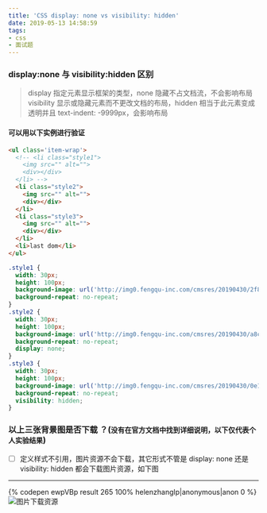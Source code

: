 ```yaml
---
title: 'CSS display: none vs visibility: hidden'
date: 2019-05-13 14:58:59
tags:
- css
- 面试题
---
```


### display:none 与 visibility:hidden 区别
> display 指定元素显示框架的类型，none 隐藏不占文档流，不会影响布局
> visibility 显示或隐藏元素而不更改文档的布局，hidden 相当于此元素变成透明并且 text-indent: -9999px，会影响布局

<!--more-->

#### 可以用以下实例进行验证

```html
<ul class='item-wrap'>
  <!-- <li class="style1">
    <img src="" alt="">
    <div></div>
  </li> -->
  <li class="style2">
    <img src="" alt="">
    <div></div>
  </li>
  <li class="style3">
    <img src="" alt="">
    <div></div>
  </li>
  <li>last dom</li>
</ul>
```
<!-- more -->

```CSS
.style1 {
  width: 30px;
  height: 100px;
  background-image: url('http://img0.fengqu-inc.com/cmsres/20190430/2f836f6d-91ed-4c5e-ae2a-81c32357786e.png');
  background-repeat: no-repeat;
}
.style2 {
  width: 30px;
  height: 100px;
  background-image: url('http://img0.fengqu-inc.com/cmsres/20190430/a8c73c89-6175-404a-b2b5-533c05d0f601.png');
  background-repeat: no-repeat;
  display: none;
}
.style3 {
  width: 30px;
  height: 100px;
  background-image: url('http://img0.fengqu-inc.com/cmsres/20190430/0e16b8ee-4251-456a-bf35-093bace3d252.png');
  background-repeat: no-repeat;
  visibility: hidden;
}
```

### 以上三张背景图是否下载 ？(`没有在官方文档中找到详细说明，以下仅代表个人实验结果`)
- [ ] 定义样式不引用，图片资源不会下载，其它形式不管是 display: none 还是 visibility: hidden 都会下载图片资源，如下图

---

{% codepen ewpVBp result 265 100% helenzhanglp|anonymous|anon 0 %}
![图片下载资源](https://s2.ax1x.com/2019/06/14/V4D334.png)
